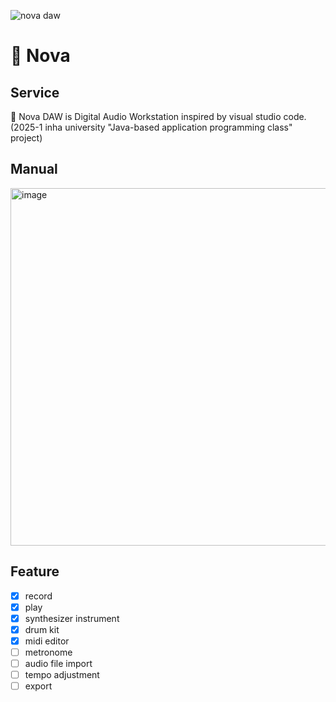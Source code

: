 ![nova daw](https://github.com/user-attachments/assets/7af62e38-d76e-47b9-87d6-5ead3f178fed)

# 🎵 Nova

## Service
🎹 Nova DAW is Digital Audio Workstation inspired by visual studio code.<br>
(2025-1 inha university "Java-based application programming class" project)

## Manual
<img width="572" alt="image" src="https://github.com/user-attachments/assets/5d245a74-a51b-40a9-9f33-7ec2a95023a5" />

## Feature
- [x] record
- [x] play
- [x] synthesizer instrument
- [x] drum kit
- [x] midi editor
- [ ] metronome
- [ ] audio file import
- [ ] tempo adjustment
- [ ] export